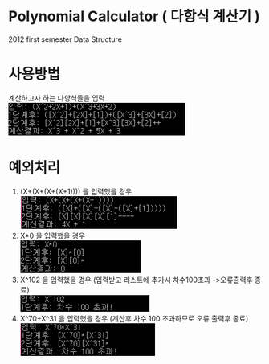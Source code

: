 # Polynomial Calculator ( 다항식 계산기 )
2012 first semester Data Structure

# 사용방법
계산하고자 하는 다항식들을 입력  
![alt tag](https://github.com/uwangg/Polynomial-Calculator/blob/master/img/normal%20case.png)

# 예외처리
1) (X+(X+(X+(X+1)))) 을 입력했을 경우  
![alt tag](https://github.com/uwangg/Polynomial-Calculator/blob/master/img/case1.png)
2) X*0 을 입력했을 경우  
![alt tag](https://github.com/uwangg/Polynomial-Calculator/blob/master/img/case2.png)
3) X^102 을 입력했을 경우 (입력받고 리스트에 추가시 차수100초과 ->오류출력후 종료)  
![alt tag](https://github.com/uwangg/Polynomial-Calculator/blob/master/img/case3.png)
4) X^70+X^31 을 입력했을 경우 (계산후 차수 100 초과하므로 오류 출력후 종료)  
![alt tag](https://github.com/uwangg/Polynomial-Calculator/blob/master/img/case4.png)
